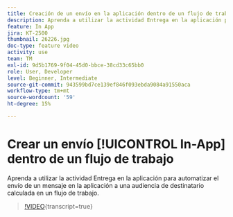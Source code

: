 ```yaml
---
title: Creación de un envío en la aplicación dentro de un flujo de trabajo
description: Aprenda a utilizar la actividad Entrega en la aplicación para automatizar el envío de un mensaje en la aplicación a una audiencia de destinatario calculada en un flujo de trabajo.
feature: In App
jira: KT-2500
thumbnail: 26226.jpg
doc-type: feature video
activity: use
team: TM
exl-id: 9d5b1769-9f04-45d0-bbce-38cd33c65bb0
role: User, Developer
level: Beginner, Intermediate
source-git-commit: 943599bd7ce139ef846f093ebda9084a91550aca
workflow-type: tm+mt
source-wordcount: '59'
ht-degree: 15%

---
```


# Crear un envío [!UICONTROL In-App] dentro de un flujo de trabajo

Aprenda a utilizar la actividad Entrega en la aplicación para automatizar el envío de un mensaje en la aplicación a una audiencia de destinatario calculada en un flujo de trabajo.

>[!VIDEO](https://video.tv.adobe.com/v/38571?learn=on&captions=spa){transcript=true}
